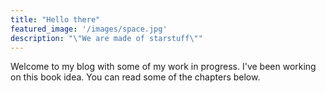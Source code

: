 ```yaml
---
title: "Hello there"
featured_image: '/images/space.jpg'
description: "\"We are made of starstuff\""
---
```

Welcome to my blog with some of my work in progress. I've been working on this book idea. You can read some of the chapters below.

